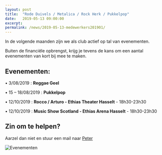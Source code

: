 ```yaml
---
layout: post
title:  "Rode Duivels / Metalica / Rock Herk / Pukkelpop"
date:   2019-05-13 09:00:00
excerpt: 
permalink: /news/2019-05-13-medewerkers201901/
---
```



In de volgende maanden zijn we als club actief op tal van evenementen.

Buiten de financiële opbrengst, krijg je tevens de kans om een aantal evenementen van kort bij mee te maken.

## Evenementen:

•	3/08/2019	: **Reggae Geel** 

•	15 – 18/08/2019	: **Pukkelpop**

•	12/10/2019 : **Rocco / Arturo - Ethias Theater Hasselt** - 18h30-23h30

•	12/10/2019 : **Music Show Scotland - Ethias Arena Hasselt** - 18h30-23h30

## Zin om te helpen?

Aarzel dan niet en stuur een mail naar [Peter](mailto://penningmeester@kbbczolder.be)

![Evenementen](/news/img/biertap.jpg)
